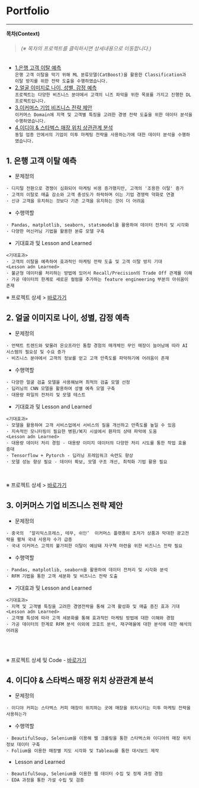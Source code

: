 # Portfolio
---
**목차(Context)**
> <h6>(※ 목차의 프로젝트를 클릭하시면 상세내용으로 이동합니다.)</h6>

* [1.은행 고객 이탈 예측](#1-은행-고객-이탈-예측)  
```은행 고객 이탈을 막기 위해 ML 분류모델(CatBoost)을 활용한 Classification과 이탈 방지를 위한 전략 도출을 수행하였습니다.```
* [2.얼굴 이미지로 나이, 성별, 감정 예측](#2-얼굴-이미지로-나이,-성별,-감정-예측)  
```프로젝트는 다양한 비즈니스 분야에서 고객의 니즈 파악을 위한 목표를 가지고 진행한 DL 프로젝트입니다.```  
* [3.이커머스 기업 비즈니스 전략 제안](#3-이커머스-기업-비즈니스-전략-제안)  
```이커머스 Domain에 지역 및 고객별 특징을 고려한 경영 전략 도출을 위한 데이터 분석을 수행하였습니다.```
* [4.이디야 & 스타벅스 매장 위치 상관관계 분석](#4-이디야-\&-스타벅스-매장-위치-상관관계-분석)  
```동일 업종 안에서의 기업이 미투 마케팅 전략을 사용하는가에 대한 데이터 분석을 수행하였습니다.```

## 1. 은행 고객 이탈 예측  
<!--[![Open In Colab](https://colab.research.google.com/assets/colab-badge.svg)](https://colab.research.google.com/github/DAjihwanPark/portfolio/blob/main/%ED%94%84%EB%A1%9C%EC%A0%9D%ED%8A%B8A/02_notebook/S_PJT01_CODE.ipynb) -->
* 문제정의  
```
· 디지털 전환으로 경쟁이 심화되어 마케팅 비용 증가했지만, 고객의 '조용한 이탈' 증가
· 고객의 이탈로 매출 감소와 고객 충성도가 하락하며 이는 기업 경쟁력 약화로 연결
· 신규 고객을 유치하는 것보다 기존 고객을 유지하는 것이 더 어려움
```  
* 수행역할  
```
· Pandas, matplotlib, seaborn, statsmodel을 활용하여 데이터 전처리 및 시각화
· 다양한 머신러닝 기법을 활용한 분류 모델 구축
```
* 기대효과 및 Lesson and Learned  
```
<기대효과>
· 고객의 이탈을 예측하여 효과적인 마케팅 전략 도출 및 고객 이탈 방지 기대
<Lesson adn Learned>
· 불균형 데이터를 처리하는 방법에 있어서 Recall/Precision의 Trade Off 관계를 이해
· 가공 데이터의 한계로 새로운 컬럼을 추가하는 feature engineering 부분의 아쉬움이 존재
```

※ 프로젝트 상세 > [바로가기](https://github.com/lsh010228/ML_Team_Project)  
 

## 2. 얼굴 이미지로 나이, 성별, 감정 예측
<!--[![Open In Colab](https://colab.research.google.com/assets/colab-badge.svg)](https://colab.research.google.com/github/DAjihwanPark/portfolio/blob/main/%ED%94%84%EB%A1%9C%EC%A0%9D%ED%8A%B8B/02_notebook/exmaple01.ipynb)-->
* 문제정의  
```
· 언택트 트렌드와 맞물려 온오프라인 통합 경험의 매개체인 무인 매장이 늘어남에 따라 AI 시스템의 필요성 및 수요 증가
· 비즈니스 분야에서 고객의 정보를 얻고 고객 만족도를 파악하기에 어려움이 존재
```  
* 수행역할  
```
· 다양한 얼굴 검출 모델을 사용해보며 최적의 검출 모델 선정
· 딥러닝의 CNN 모델을 활용하여 성별 예측 모델 구축
· 대용량 파일의 전처리 및 모델 테스트
```  
* 기대효과 및 Lesson and Learned  
```
<기대효과>
· 모델을 활용하여 고객 서비스업에서 서비스의 질을 개선하고 만족도를 높일 수 있음
· 지속적인 모니터링이 필요한 병원/복지 시설에서 환자의 상태 파악에 도움
<Lesson adn Learned>
· 대용량 데이터 처리 경험 - 대용량 이미지 데이터의 다양한 처리 시도를 통한 작업 효율 증대
· Tensorflow + Pytorch - 딥러닝 프레임워크 숙련도 향상
· 모델 성능 향상 필요 - 데이터 확보, 모델 구조 개선, 최적화 기법 활용 필요
```
<br>

※ 프로젝트 상세 > [바로가기](https://github.com/lsh010228/DL_FACE_REC)  

## 3. 이커머스 기업 비즈니스 전략 제안
* 문제정의  
```
· 중국의  ‘알리익스프레스, 테무, 쉬인’  이커머스 플랫폼이 초저가 상품과 막대한 광고전략을 펼쳐 국내 사용자 수가 급증
· 국내 이커머스 고객의 불가피한 이탈이 예상돼 자구책 마련을 위한 비즈니스 전략 필요
```  
* 수행역할  
```
· Pandas, matplotlib, seaborn을 활용하여 데이터 전처리 및 시각화 분석
· RFM 기법을 통한 고객 세분화 및 비즈니스 전략 도출
```  
* 기대효과 및 Lesson and Learned  
```
<기대효과>
· 지역 및 고객별 특징을 고려한 경영전략을 통해 고객 활성화 및 매출 증진 효과 기대
<Lesson adn Learned>
· 고객별 특성에 따라 고객 세분화를 통해 효과적인 마케팅 방법에 대한 이해와 경험
· 가공 데이터의 한계로 RFM 분석 이외에 코호트 분석, 재구매율에 대한 분석에 대한 해석의 어려움
```
<br>
<br>

※ 프로젝트 상세 및 Code - [바로가기](https://github.com/lsh010228/Final_project)

## 4. 이디야 & 스타벅스 매장 위치 상관관계 분석
* 문제정의  
```
· 이디야 커피는 스타벅스 커피 매장이 위치하는 곳에 매장을 위치시키는 미투 마케팅 전략을 사용하는가
```  
* 수행역할  
```
· BeautifulSoup, Selenium을 이용해 웹 크롤링을 통한 스타벅스와 이디야의 매장 위치 정보 데이터 구축
· Folium을 이용한 매장별 지도 시각화 및 Tableau를 통한 대시보드 제작 
```  
* Lesson and Learned  
```
· BeautifulSoup, Selenium을 이용한 웹 데이터 수집 및 정제 과정 경험
· EDA 과정을 통한 가설 수립 및 검증
```
<br>
<br>

<!--※ 프로젝트 상세 및 Code - [바로가기](https://github.com/DAjihwanPark/portfolio/tree/main/프로젝트A)-->


